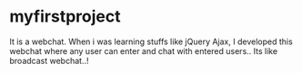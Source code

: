 # myfirstproject
It is a webchat. When i was learning stuffs like jQuery Ajax, I developed this webchat where any user can enter and chat with entered users.. Its like broadcast webchat..!
